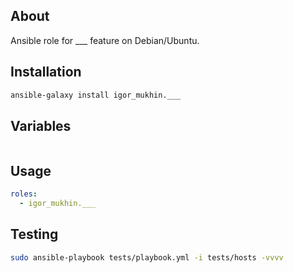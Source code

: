 About
-----

Ansible role for ___ feature on Debian/Ubuntu.

Installation
------------
```bash
ansible-galaxy install igor_mukhin.___
```

Variables
---------

```yml

```

Usage
-----

```yml
roles:
  - igor_mukhin.___
```

Testing
-------

```bash
sudo ansible-playbook tests/playbook.yml -i tests/hosts -vvvv
```
